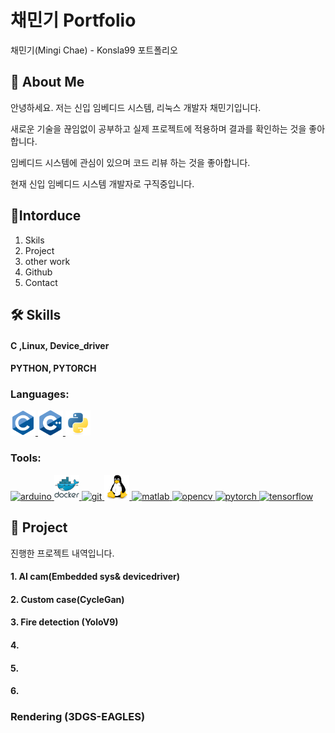 
# 채민기 Portfolio

채민기(Mingi Chae) - Konsla99 포트폴리오


## 🚀 About Me

안녕하세요. 
저는 신입 임베디드 시스템, 리눅스 개발자
채민기입니다.

새로운 기술을 끊임없이 공부하고 실제 프로젝트에 적용하며 결과를 확인하는 것을 좋아합니다.

임베디드 시스템에 관심이 있으며 코드 리뷰 하는 것을 좋아합니다.

현재 신입 임베디드 시스템
개발자로 구직중입니다.


##  👋Intorduce

1. Skils
2. Project
3. other work
4. Github  
5. Contact



## 🛠 Skills
#### C ,Linux, Device_driver
#### PYTHON, PYTORCH



<h3 align="left">Languages:</h3>
<p align="left">
  <a href="https://www.cprogramming.com/" target="_blank" rel="noreferrer"> <img src="https://raw.githubusercontent.com/devicons/devicon/master/icons/c/c-original.svg" alt="c" width="40" height="40"/> </a>
  <a href="https://www.w3schools.com/cpp/" target="_blank" rel="noreferrer"> <img src="https://raw.githubusercontent.com/devicons/devicon/master/icons/cplusplus/cplusplus-original.svg" alt="cplusplus" width="40" height="40"/> </a>
  <a href="https://www.python.org" target="_blank" rel="noreferrer"> <img src="https://raw.githubusercontent.com/devicons/devicon/master/icons/python/python-original.svg" alt="python" width="40" height="40"/> </a>
</p>

<h3 align="left">Tools:</h3>
<p align="left">
  <a href="https://www.arduino.cc/" target="_blank" rel="noreferrer"> <img src="https://cdn.worldvectorlogo.com/logos/arduino-1.svg" alt="arduino" width="40" height="40"/> </a>
  <a href="https://www.docker.com/" target="_blank" rel="noreferrer"> <img src="https://raw.githubusercontent.com/devicons/devicon/master/icons/docker/docker-original-wordmark.svg" alt="docker" width="40" height="40"/> </a>
  <a href="https://git-scm.com/" target="_blank" rel="noreferrer"> <img src="https://www.vectorlogo.zone/logos/git-scm/git-scm-icon.svg" alt="git" width="40" height="40"/> </a>
  <a href="https://www.linux.org/" target="_blank" rel="noreferrer"> <img src="https://raw.githubusercontent.com/devicons/devicon/master/icons/linux/linux-original.svg" alt="linux" width="40" height="40"/> </a>
  <a href="https://www.mathworks.com/" target="_blank" rel="noreferrer"> <img src="https://upload.wikimedia.org/wikipedia/commons/2/21/Matlab_Logo.png" alt="matlab" width="40" height="40"/> </a>
  <a href="https://opencv.org/" target="_blank" rel="noreferrer"> <img src="https://www.vectorlogo.zone/logos/opencv/opencv-icon.svg" alt="opencv" width="40" height="40"/> </a>
  <a href="https://pytorch.org/" target="_blank" rel="noreferrer"> <img src="https://www.vectorlogo.zone/logos/pytorch/pytorch-icon.svg" alt="pytorch" width="40" height="40"/> </a>
  <a href="https://www.tensorflow.org" target="_blank" rel="noreferrer"> <img src="https://www.vectorlogo.zone/logos/tensorflow/tensorflow-icon.svg" alt="tensorflow" width="40" height="40"/> </a>
</p>



## 📝 Project

진행한 프로젝트 내역입니다.

#### 1. AI cam(Embedded sys& devicedriver)

#### 2. Custom case(CycleGan)

#### 3. Fire detection (YoloV9)

#### 4. 

#### 5.

#### 6. 

###  Rendering (3DGS-EAGLES)
